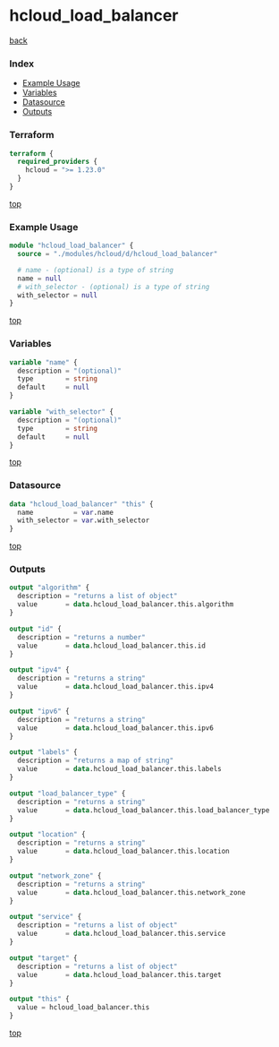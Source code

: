 # hcloud_load_balancer

[back](../hcloud.md)

### Index

- [Example Usage](#example-usage)
- [Variables](#variables)
- [Datasource](#datasource)
- [Outputs](#outputs)

### Terraform

```terraform
terraform {
  required_providers {
    hcloud = ">= 1.23.0"
  }
}
```

[top](#index)

### Example Usage

```terraform
module "hcloud_load_balancer" {
  source = "./modules/hcloud/d/hcloud_load_balancer"

  # name - (optional) is a type of string
  name = null
  # with_selector - (optional) is a type of string
  with_selector = null
}
```

[top](#index)

### Variables

```terraform
variable "name" {
  description = "(optional)"
  type        = string
  default     = null
}

variable "with_selector" {
  description = "(optional)"
  type        = string
  default     = null
}
```

[top](#index)

### Datasource

```terraform
data "hcloud_load_balancer" "this" {
  name          = var.name
  with_selector = var.with_selector
}
```

[top](#index)

### Outputs

```terraform
output "algorithm" {
  description = "returns a list of object"
  value       = data.hcloud_load_balancer.this.algorithm
}

output "id" {
  description = "returns a number"
  value       = data.hcloud_load_balancer.this.id
}

output "ipv4" {
  description = "returns a string"
  value       = data.hcloud_load_balancer.this.ipv4
}

output "ipv6" {
  description = "returns a string"
  value       = data.hcloud_load_balancer.this.ipv6
}

output "labels" {
  description = "returns a map of string"
  value       = data.hcloud_load_balancer.this.labels
}

output "load_balancer_type" {
  description = "returns a string"
  value       = data.hcloud_load_balancer.this.load_balancer_type
}

output "location" {
  description = "returns a string"
  value       = data.hcloud_load_balancer.this.location
}

output "network_zone" {
  description = "returns a string"
  value       = data.hcloud_load_balancer.this.network_zone
}

output "service" {
  description = "returns a list of object"
  value       = data.hcloud_load_balancer.this.service
}

output "target" {
  description = "returns a list of object"
  value       = data.hcloud_load_balancer.this.target
}

output "this" {
  value = hcloud_load_balancer.this
}
```

[top](#index)